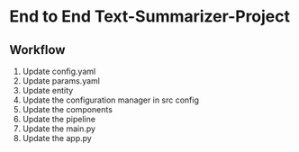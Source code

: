 # End to End Text-Summarizer-Project

## Workflow
1. Update  config.yaml
2. Update  params.yaml
3. Update entity
4. Update the configuration manager in src config
5. Update the components
6. Update the pipeline 
7. Update the main.py
8. Update the app.py

